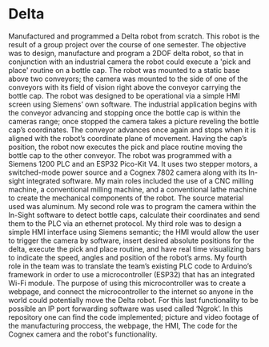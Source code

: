 # Delta
Manufactured and programmed a Delta robot from scratch. This robot is the result of a group project over the course of one semester. The objective was to design, manufacture and program a 2DOF delta robot, so that in conjunction with an industrial camera the robot could execute a 'pick and place' routine on a bottle cap. The robot was mounted to a static base above two conveyors; the camera was mounted to the side of one of the conveyors with its field of vision right above the conveyor carrying the bottle cap. The robot was designed to be operational via a simple HMI screen using Siemens’ own software. The industrial application begins with the conveyor advancing and stopping once the bottle cap is within the cameras range; once stopped the camera takes a picture reveling the bottle cap’s coordinates. The conveyor advances once again and stops when it is aligned with the robot’s coordinate plane of movement. Having the cap’s position, the robot now executes the pick and place routine moving the bottle cap to the other conveyor. The robot was programmed with a Siemens 1200 PLC and an ESP32 Pico-Kit V4. It uses two stepper motors, a switched-mode power source and a Cognex 7802 camera along with its In-sight integrated software.
My main roles included the use of a CNC milling machine, a conventional milling machine, and a conventional lathe machine to create the mechanical components of the robot. The source material used was aluminum. My second role was to program the camera within the In-Sight software to detect bottle caps, calculate their coordinates and send them to the PLC via an ethernet protocol. My third role was to design a simple HMI interface using Siemens semantic; the HMI would allow the user to trigger the camera by software, insert desired absolute positions for the delta, execute the pick and place routine, and have real time visualizing bars to indicate the speed, angles and position of the robot’s arms. My fourth role in the team was to translate the team’s existing PLC code to Arduino’s framework in order to use a microcontroller (ESP32) that has an integrated Wi-Fi module. The purpose of using this microcontroller was to create a webpage, and connect the microcontroller to the internet so anyone in the world could potentially move the Delta robot. For this last functionality to be possible an IP port forwarding software was used called ‘Ngrok’.
In this repository one can find the code implemented; picture and video footage of the manufacturing proccess, the webpage, the HMI, The code for the Cognex camera and the robot's functionality. 
